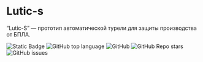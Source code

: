 # Lutic-s

“Lutic-S” — прототип автоматической турели для защиты производства от БПЛА. <!-- описание репозитория -->
<!--Блок информации о репозитории в бейджах-->
![Static Badge](https://img.shields.io/badge/SANMrobotics-Lutic-Lutic-s)
![GitHub top language](https://img.shields.io/github/languages/top/ymlIl/Lutic-s)
![GitHub](https://img.shields.io/github/license/ymlIl/Lutic-s)
![GitHub Repo stars](https://img.shields.io/github/stars/ymlIl/Lutic-s)
![GitHub issues](https://img.shields.io/github/issues/ymlIl/Lutic-s)
